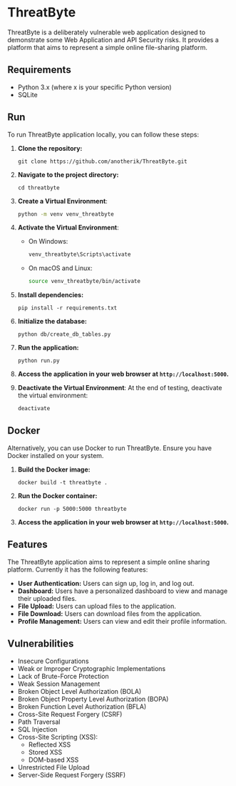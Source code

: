# ThreatByte

ThreatByte is a deliberately vulnerable web application designed to demonstrate some Web Application and API Security risks. It provides a platform that aims to represent a simple online file-sharing platform.

## Requirements

 - Python 3.x (where x is your specific Python version)
 - SQLite

## Run

To run ThreatByte application locally, you can follow these steps:

1. **Clone the repository:**

   ```
   git clone https://github.com/anotherik/ThreatByte.git
   ```

2. **Navigate to the project directory:**

   ```
   cd threatbyte
   ```

3. **Create a Virtual Environment**:
    ```bash
    python -m venv venv_threatbyte
    ```

4. **Activate the Virtual Environment**:
    - On Windows:
        ```bash
        venv_threatbyte\Scripts\activate
        ```
    - On macOS and Linux:
        ```bash
        source venv_threatbyte/bin/activate
        ```
        
5. **Install dependencies:**

   ```
   pip install -r requirements.txt
   ```

6. **Initialize the database:**

   ```
   python db/create_db_tables.py
   ```

7. **Run the application:**

   ```
   python run.py
   ```

8. **Access the application in your web browser at `http://localhost:5000`.**

9. **Deactivate the Virtual Environment**:
    At the end of testing, deactivate the virtual environment:
    ```bash
    deactivate
    ```

## Docker

Alternatively, you can use Docker to run ThreatByte. Ensure you have Docker installed on your system.

1. **Build the Docker image:**

   ```
   docker build -t threatbyte .
   ```

2. **Run the Docker container:**

   ```
   docker run -p 5000:5000 threatbyte
   ```

3. **Access the application in your web browser at `http://localhost:5000`.**

## Features

The ThreatByte application aims to represent a simple online sharing platform. Currently it has the following features:

- **User Authentication:** Users can sign up, log in, and log out.
- **Dashboard:** Users have a personalized dashboard to view and manage their uploaded files.
- **File Upload:** Users can upload files to the application.
- **File Download:** Users can download files from the application.
- **Profile Management:** Users can view and edit their profile information.

## Vulnerabilities

- Insecure Configurations
- Weak or Improper Cryptographic Implementations
- Lack of Brute-Force Protection
- Weak Session Management
- Broken Object Level Authorization (BOLA)
- Broken Object Property Level Authorization (BOPA)
- Broken Function Level Authorization (BFLA)
- Cross-Site Request Forgery (CSRF)
- Path Traversal
- SQL Injection
- Cross-Site Scripting (XSS):
  - Reflected XSS
  - Stored XSS
  - DOM-based XSS
- Unrestricted File Upload
- Server-Side Request Forgery (SSRF)
